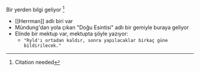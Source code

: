 Bir yerden bilgi geliyor [^1]  
  
- [[Herrman]] adlı biri var  
- Mündung'dan yola çıkan "Doğu Esintisi" adlı bir gemiyle buraya geliyor  
- Elinde bir mektup var, mektupta şöyle yazıyor:  
	- `"Ryld'ı ortadan kaldır, sonra yapılacaklar birkaç güne bildirilecek."`  
  
[^1]: Citation needed